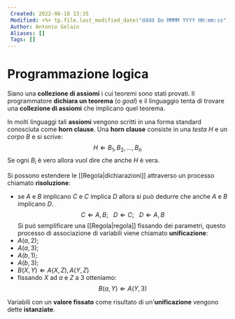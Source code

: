 ```yaml
---
 Created: 2022-06-18 13:35
 Modified: <%+ tp.file.last_modified_date("dddd Do MMMM YYYY HH:mm:ss") %>
 Author: Antonio Gelain
 Aliases: []
 Tags: []
---
```


# Programmazione logica
Siano una **collezione di assiomi** i cui teoremi sono stati provati.
Il programmatore **dichiara un teorema** (o *goal*) e il linguaggio tenta di trovare una **collezione di assiomi** che implicano quel teorema.

In molti linguaggi tali **assiomi** vengono scritti in una forma standard conosciuta come **horn clause**.
Una **horn clause** consiste in una *testa* $H$ e un *corpo* $B$ e si scrive:
$$H \Leftarrow B_{1}, B_{2}, ..., B_{n}$$
Se ogni $B_{i}$ è vero allora vuol dire che anche $H$ è vera.

Si possono estendere le [[Regola|dichiarazioni]] attraverso un processo chiamato **risoluzione**:
- se $A$ e $B$ implicano $C$ e $C$ implica $D$ allora si può dedurre che anche $A$ e $B$ implicano $D$.
$$C \Leftarrow A, B;\ \ \ D \Leftarrow C;\ \ \ D \Leftarrow A,B$$
Si può semplificare una [[Regola|regola]] fissando dei parametri, questo processo di associazione di variabili viene chiamato **unificazione**:
- $A(a, 2)$;
- $A(a, 3)$;
- $A(b, 1)$;
- $A(b, 3)$;
- $B(X, Y) \Leftarrow A(X, Z), A(Y, Z)$
- fissando $X$ ad $a$ e $Z$ a $3$ otteniamo:
$$B(a, Y) \Leftarrow A(Y, 3)$$

Variabili con un **valore fissato** come risultato di un'**unificazione** vengono dette **istanziate**.